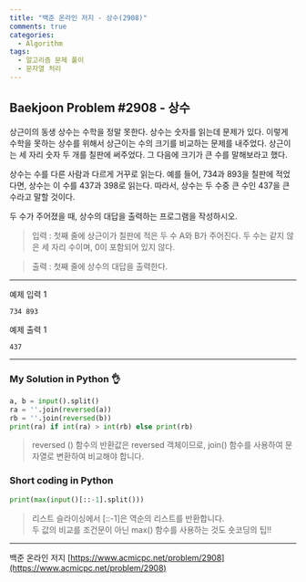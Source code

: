 ```yaml
---
title: "백준 온라인 저지 - 상수(2908)"
comments: true
categories:
  - Algorithm
tags:
  - 알고리즘 문제 풀이
  - 문자열 처리
---
```


## Baekjoon Problem #2908 - 상수

상근이의 동생 상수는 수학을 정말 못한다. 상수는 숫자를 읽는데 문제가 있다. 이렇게 수학을 못하는 상수를 위해서 상근이는 수의 크기를 비교하는 문제를 내주었다. 상근이는 세 자리 숫자 두 개를 칠판에 써주었다. 그 다음에 크기가 큰 수를 말해보라고 했다.

상수는 수를 다른 사람과 다르게 거꾸로 읽는다. 예를 들어, 734과 893을 칠판에 적었다면, 상수는 이 수를 437과 398로 읽는다. 따라서, 상수는 두 수중 큰 수인 437을 큰 수라고 말할 것이다.

두 수가 주어졌을 때, 상수의 대답을 출력하는 프로그램을 작성하시오.

> 입력
> : 첫째 줄에 상근이가 칠판에 적은 두 수 A와 B가 주어진다. 두 수는 같지 않은 세 자리 수이며, 0이 포함되어 있지 않다.

> 출력
> : 첫째 줄에 상수의 대답을 출력한다.

***
예제 입력 1
```
734 893
```

예제 출력 1
```
437
```

***
### My Solution in Python :ok_hand:

```python
a, b = input().split()
ra = ''.join(reversed(a))
rb = ''.join(reversed(b))
print(ra) if int(ra) > int(rb) else print(rb)
```

> reversed () 함수의 반환값은 reversed 객체이므로, join() 함수를 사용하여 문자열로 변환하여 비교해야 합니다.


### Short coding in Python

```python
print(max(input()[::-1].split()))
```

> 리스트 슬라이싱에서 [::-1]은 역순의 리스트를 반환합니다.  
> 두 값의 비교를 조건문이 아닌 max() 함수를 사용하는 것도 숏코딩의 팁!!

***
백준 온라인 저지 [https://www.acmicpc.net/problem/2908](https://www.acmicpc.net/problem/2908)

